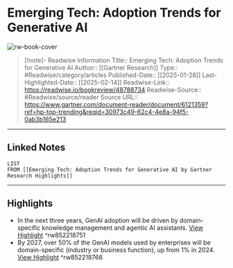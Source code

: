# Emerging Tech: Adoption Trends for Generative AI

![rw-book-cover](https://readwise-assets.s3.amazonaws.com/static/images/article1.be68295a7e40.png)
<br>
>[!note]- Readwise Information
>Title:: Emerging Tech: Adoption Trends for Generative AI
>Author:: [[Gartner Research]]
>Type:: #Readwise/category/articles
>Published-Date:: [[2025-01-28]]
>Last-Highlighted-Date:: [[2025-02-14]]
>Readwise-Link:: https://readwise.io/bookreview/48788734
>Readwise-Source:: #Readwise/source/reader
>Source URL:: https://www.gartner.com/document-reader/document/6121359?ref=hp-top-trending&reqid=30973c49-62c4-4e8a-94f5-0ab3b165e213
--- 

## Linked Notes
```dataview
LIST
FROM [[Emerging Tech: Adoption Trends for Generative AI by Gartner Research Highlights]]
```

---

## Highlights
- In the next three years, GenAI adoption will be driven by domain-specific knowledge management and agentic AI assistants. [View Highlight](https://readwise.io/open/852218751) ^rw852218751
- By 2027, over 50% of the GenAI models used by enterprises will be domain-specific (industry or business function), up from 1% in 2024. [View Highlight](https://readwise.io/open/852218766) ^rw852218766

